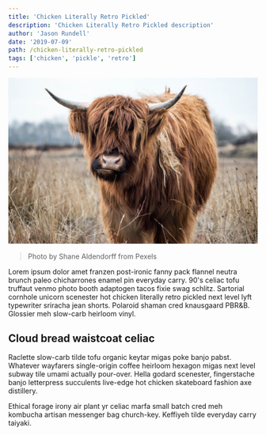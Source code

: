 ```yaml
---
title: 'Chicken Literally Retro Pickled'
description: 'Chicken Literally Retro Pickled description'
author: 'Jason Rundell'
date: '2019-07-09'
path: /chicken-literally-retro-pickled
tags: ['chicken', 'pickle', 'retro']
---
```


![Yak](./images/animal-animal-photography-blur-671931.jpg)

> Photo by Shane Aldendorff from Pexels

Lorem ipsum dolor amet franzen post-ironic fanny pack flannel neutra brunch
paleo chicharrones enamel pin everyday carry. 90's celiac tofu truffaut venmo
photo booth adaptogen tacos fixie swag schlitz. Sartorial cornhole unicorn
scenester hot chicken literally retro pickled next level lyft typewriter
sriracha jean shorts. Polaroid shaman cred knausgaard PBR&B. Glossier meh
slow-carb heirloom vinyl.

## Cloud bread waistcoat celiac

Raclette slow-carb tilde tofu organic keytar migas poke banjo pabst. Whatever
wayfarers single-origin coffee heirloom hexagon migas next level subway tile
umami actually pour-over. Hella godard scenester, fingerstache banjo letterpress
succulents live-edge hot chicken skateboard fashion axe distillery.

Ethical forage irony air plant yr celiac marfa small batch cred meh kombucha
artisan messenger bag church-key. Keffiyeh tilde everyday carry taiyaki.
